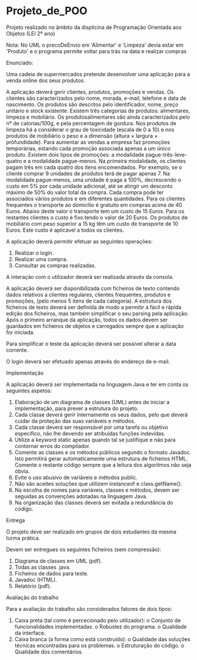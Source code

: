 # Projeto_de_POO
Projeto realizado no âmbito da displicina de Programação Orientada aos Objetos (LEI 2º ano)

Nota: No UML o precoDeEnvio em 'Alimentar' e 'Limpeza' devia estar em 'Produto' e o programa permite voltar para trás na data e realizar compras

Enunciado:

Uma cadeia de supermercados pretende desenvolver uma aplicação para a venda online dos seus produtos.

A aplicação deverá gerir clientes, produtos, promoções e vendas. Os clientes são caracterizados pelo nome, morada, e-mail, telefone e data de nascimento. Os produtos são descritos pelo identificador, nome, preço unitário e stock existente. Existem três categorias de produtos: alimentares, limpeza e mobiliário. Os produtosalimentares são ainda caracterizados pelo nº de calorias/100g, e pela percentagem de gordura. Nos produtos de limpeza há a considerar o grau de toxicidade (escala de 0 a 10) e nos produtos de mobiliário o peso e a dimensão (altura × largura × profundidade).
Para aumentar as vendas a empresa faz promoções temporárias, estando cada promoção associada apenas a um único produto. Existem dois tipos de promoções: a modalidade pague-três-leve-quatro e a modalidade pague-menos. Na primeira modalidade, os clientes pagam três em cada quatro dos itens encomendados. Por exemplo, se o cliente comprar 9 unidades de produtos terá de pagar apenas 7. Na modalidade pague-menos, uma unidade é paga a 100%, decrescendo o custo em 5% por cada unidade adicional, até se atingir um desconto máximo de 50% do valor total da compra. Cada compra pode ter associados vários produtos e em diferentes quantidades. Para os clientes frequentes o transporte ao domicílio é gratuito em compras acima de 40 Euros. Abaixo deste valor o transporte tem um custo de 15 Euros. Para os restantes clientes o custo é fixo tendo o valor de 20 Euros. Os produtos de mobiliário com peso superior a 15 kg têm um custo de transporte de 10 Euros. Este custo é aplicável a todos os clientes. 

A aplicação deverá permitir efetuar as seguintes operações:
  1) Realizar o login.
  2) Realizar uma compra.
  3) Consultar as compras realizadas.
	
A interação com o utilizador deverá ser realizada através da consola.

A aplicação deverá ser disponibilizada com ficheiros de texto contendo dados relativos a clientes regulares, clientes frequentes, produtos e promoções, (pelo menos 5 itens de cada categoria). A estrutura dos ficheiros de texto deverá ser definida de modo a permitir a fácil e rápida edição dos ficheiros, mas também simplificar o seu parsing pela aplicação. Após o primeiro arranque da aplicação, todos os dados devem ser guardados em ficheiros de objetos e carregados sempre que a aplicação for iniciada.

Para simplificar o teste da aplicação deverá ser possível alterar a data corrente.

O login deverá ser efetuado apenas através do endereço de e-mail.

Implementação

A aplicação deverá ser implementada na linguagem Java e ter em conta os seguintes aspetos:
  1) Elaboração de um diagrama de classes (UML) antes de iniciar a implementação, para prever a estrutura do projeto.
  2) Cada classe deverá gerir internamente os seus dados, pelo que deverá cuidar da proteção das suas variáveis e métodos.
  3) Cada classe deverá ser responsável por uma tarefa ou objetivo específico, não lhe devendo ser atribuídas funções indevidas.
  4) Utilize a keyword static apenas quando tal se justifique e não para contornar erros do compilador.
  5) Comente as classes e os métodos públicos segundo o formato Javadoc. Isto permitirá gerar automaticamente uma estrutura de ficheiros HTML. Comente o restante código sempre que a leitura dos algoritmos não seja óbvia.
  6) Evite o uso abusivo de variáveis e métodos public.
  7) Não são aceites soluções que utilizem instanceof e class.getName().
  8) Na escolha de nomes para variáveis, classes e métodos, devem ser seguidas as convenções adotadas na linguagem Java.
  9) Na organização das classes deverá ser evitada a redundância do código.
	
Entrega

O projeto deve ser realizado em grupos de dois estudantes da mesma turma prática.

Devem ser entregues os seguintes ficheiros (sem compressão):
  1) Diagrama de classes em UML (pdf).
  2) Todas as classes .java.
  3) Ficheiros de dados para teste.
  4) Javadoc (HTML).
  5) Relatório (pdf).

Avaliação do trabalho

Para a avaliação do trabalho são considerados fatores de dois tipos:
  1) Caixa preta (tal como é percecionado pelo utilizador):
  	o Conjunto de funcionalidades implementadas.
	o Robustez do programa.
	o Qualidade da interface.
  2) Caixa branca (a forma como está construído):
	o Qualidade das soluções técnicas encontradas para os problemas.
	o Estruturação do código.
	o Qualidade dos comentários.
	
